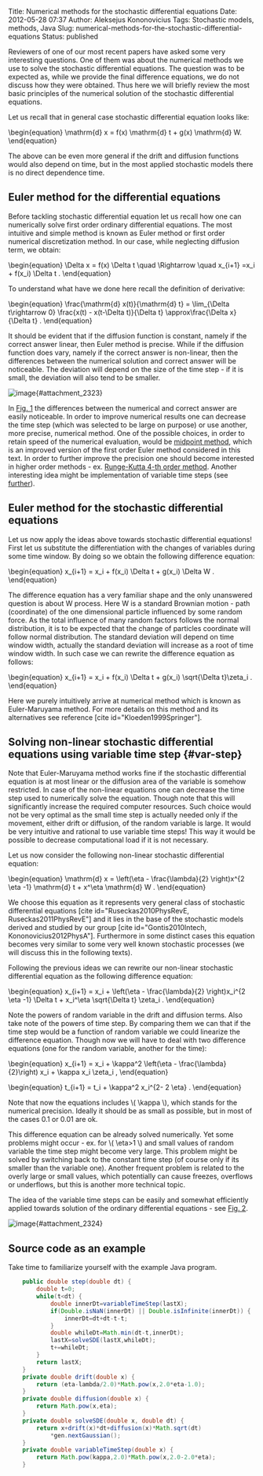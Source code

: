 Title: Numerical methods for the stochastic differential equations
Date: 2012-05-28 07:37
Author: Aleksejus Kononovicius
Tags: Stochastic models, methods, Java
Slug: numerical-methods-for-the-stochastic-differential-equations
Status: published

Reviewers of one of our most recent papers
have asked some very interesting questions. One of them was about the
numerical methods we use to solve the stochastic differential equations.
The question was to be expected as, while we provide the final
difference equations, we do not discuss how they were obtained. Thus
here we will briefly review the most basic principles of the numerical
solution of the stochastic differential
equations.<!--more-->

Let us recall that in general case stochastic differential equation
looks like:


\begin{equation}
 \mathrm{d} x = f(x) \mathrm{d} t + g(x) \mathrm{d} W. 
\end{equation}


The above can be even more general if the drift and diffusion functions
would also depend on time, but in the most applied stochastic models
there is no direct dependence time.

Euler method for the differential equations
-------------------------------------------

Before tackling stochastic differential equation let us recall how one
can numerically solve first order ordinary differential equations. The
most intuitive and simple method is known as Euler method or first order
numerical discretization method. In our case, while neglecting diffusion
term, we obtain:


\begin{equation}
 \Delta x = f(x) \Delta t \quad \Rightarrow \quad x\_{i+1} =x\_i + f(x\_i) \Delta t . 
\end{equation}


To understand what have we done here recall the definition of
derivative:


\begin{equation}
 \frac{\mathrm{d} x(t)}{\mathrm{d} t} = \lim\_{\Delta t\rightarrow 0} \frac{x(t) - x(t-\Delta t)}{\Delta t} \approx\frac{\Delta x}{\Delta t} . 
\end{equation}


It should be evident that if the diffusion function is constant, namely
if the correct answer linear, then Euler method is precise. While if the
diffusion function does vary, namely if the correct answer is
non-linear, then the differences between the numerical solution and
correct answer will be noticeable. The deviation will depend on the size
of the time step - if it is small, the deviation will also tend to be
smaller.

![image](/uploads/2012/num-methods-euler.png "Illustration of the Euler method applied towards
non-linear differential equation. Note that the numerical solution (red
dots) doesn't fully coincide with the correct answer (blue
curve)."){#attachment_2323} 

In [Fig. 1](#attachment_2323) the differences between the numerical and
correct answer are easily noticeable. In order to improve numerical
results one can decrease the time step (which was selected to be large
on purpose) or use another, more precise, numerical method. One of the
possible choices, in order to retain speed of the numerical evaluation,
would be [midpoint
method](http://en.wikipedia.org/wiki/Midpoint_method "Read about the midpoint method on Wikipedia"),
which is an improved version of the first order Euler method considered
in this text. In order to further improve the precision one should
become interested in higher order methods - ex. [Runge-Kutta 4-th order
method](http://en.wikipedia.org/wiki/Runge%E2%80%93Kutta_methods "Read about the Runge-Kutta methods on Wikipedia").
Another interesting idea might be implementation of variable time steps
(see [further](#var-step)).

Euler method for the stochastic differential equations
------------------------------------------------------

Let us now apply the ideas above towards stochastic differential
equations! First let us substitute the differentiation with the changes
of variables during some time window. By doing so we obtain the
following difference equation:


\begin{equation}
 x\_{i+1} = x\_i + f(x\_i) \Delta t + g(x\_i) \Delta W . 
\end{equation}


The difference equation has a very familiar shape and the only
unanswered question is about W process. Here W is a standard Brownian
motion - path (coordinate) of the one dimensional particle influenced by
some random force. As the total influence of many random factors follows
the normal distribution, it is to be expected that the change of
particles coordinate will follow normal distribution. The standard
deviation will depend on time window width, actually the standard
deviation will increase as a root of time window width. In such case we
can rewrite the difference equation as follows:


\begin{equation}
 x\_{i+1} = x\_i + f(x\_i) \Delta t + g(x\_i) \sqrt{\Delta t}\zeta\_i . 
\end{equation}


Here we purely intuitively arrive at numerical method which is known as
Euler-Maruyama method. For more details on this method and its
alternatives see reference \[cite id="Kloeden1999Springer"\].

Solving non-linear stochastic differential equations using variable time step {#var-step}
-----------------------------------------------------------------------------

Note that Euler-Maruyama method works fine if the stochastic
differential equation is at most linear or the diffusion area of the
variable is somehow restricted. In case of the non-linear equations one
can decrease the time step used to numerically solve the equation.
Though note that this will significantly increase the required computer
resources. Such choice would not be very optimal as the small time step
is actually needed only if the movement, either drift or diffusion, of
the random variable is large. It would be very intuitive and rational to
use variable time steps! This way it would be possible to decrease
computational load if it is not necessary.

Let us now consider the following non-linear stochastic differential
equation:


\begin{equation}
 \mathrm{d} x = \left(\eta - \frac{\lambda}{2} \right)x^{2 \eta -1} \mathrm{d} t + x^\eta \mathrm{d} W . 
\end{equation}


We choose this equation as it represents very general class of
stochastic differential equations \[cite id="Ruseckas2010PhysRevE,
Ruseckas2011PhysRevE"\] and it lies in the base of the stochastic models
derived and studied by our group \[cite id="Gontis2010Intech,
Kononovicius2012PhysA"\]. Furthermore in some distinct cases this
equation becomes very similar to some very well known stochastic
processes (we will discuss this in the following texts).

Following the previous ideas we can rewrite our non-linear stochastic
differential equation as the following difference equation:


\begin{equation}
 x\_{i+1} = x\_i + \left(\eta - \frac{\lambda}{2} \right)x\_i^{2 \eta -1} \Delta t + x\_i^\eta \sqrt{\Delta t} \zeta\_i .
\end{equation}


Note the powers of random variable in the drift and diffusion terms.
Also take note of the powers of time step. By comparing them we can that
if the time step would be a function of random variable we could
linearize the difference equation. Though now we will have to deal with
two difference equations (one for the random variable, another for the
time):


\begin{equation}
 x\_{i+1} = x\_i + \kappa^2 \left(\eta - \frac{\lambda}{2}\right) x\_i + \kappa x\_i \zeta\_i , 
\end{equation}



\begin{equation}
 t\_{i+1} = t\_i + \kappa^2 x\_i^{2- 2 \eta} . 
\end{equation}


Note that now the equations includes \\\(  \kappa \\\), which stands for
the numerical precision. Ideally it should be as small as possible, but
in most of the cases 0.1 or 0.01 are ok.

This difference equation can be already solved numerically. Yet some
problems might occur - ex. for \\\(  \eta&gt;1 \\\) and small values of
random variable the time step might become very large. This problem
might be solved by switching back to the constant time step (of course
only if its smaller than the variable one). Another frequent problem is
related to the overly large or small values, which potentially can cause
freezes, overflows or underflows, but this is another more technical
topic.

The idea of the variable time steps can be easily and somewhat
efficiently applied towards solution of the ordinary differential
equations - see [Fig. 2](#attachment_2324).

![image](/uploads/2012/num-methods-eulerVarStep.png "Introducing variable time steps into the original Euler
method. Note that under similar conditions the agreement between
analytical and numerical solution is
improved."){#attachment_2324} 

Source code as an example
-------------------------

Take time to familiarize yourself with the example Java program.

```java
    public double step(double dt) {
        double t=0;
        while(t<dt) {
            double innerDt=variableTimeStep(lastX);
            if(Double.isNaN(innerDt) || Double.isInfinite(innerDt)) {
                innerDt=dt+dt-t-t;
            }
            double whileDt=Math.min(dt-t,innerDt);
            lastX=solveSDE(lastX,whileDt);
            t+=whileDt;
        }
        return lastX;
    }
    private double drift(double x) {
        return (eta-lambda/2.0)*Math.pow(x,2.0*eta-1.0);
    }
    private double diffusion(double x) {
        return Math.pow(x,eta);
    }
    private double solveSDE(double x, double dt) {
        return x+drift(x)*dt+diffusion(x)*Math.sqrt(dt)
            *gen.nextGaussian();
    }
    private double variableTimeStep(double x) {
        return Math.pow(kappa,2.0)*Math.pow(x,2.0-2.0*eta);
    }
```
